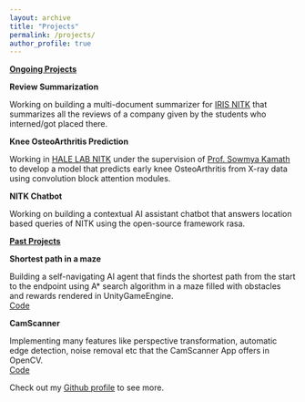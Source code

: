 ```yaml
---
layout: archive
title: "Projects"
permalink: /projects/
author_profile: true
---
```


<u><b>Ongoing Projects</b></u>

**Review Summarization** 

Working on building a multi-document summarizer for [IRIS NITK](https://iris.nitk.ac.in/about_us) that summarizes all the reviews of a company given by the students who interned/got placed there.<br>

**Knee OsteoArthritis Prediction**

Working in [HALE LAB NITK](https://halelabnitk.github.io/) under the supervision of [Prof. Sowmya Kamath](https://infotech.nitk.ac.in/faculty/sowmya-kamath-s) to develop a model that predicts early knee OsteoArthritis from X-ray data using convolution block attention modules.<br>

**NITK Chatbot**

Working on building a contextual AI assistant chatbot that answers location based queries of NITK using the open-source framework rasa.<br>

<u><b>Past Projects</b></u>

**Shortest path in a maze**

Building a self-navigating AI agent that finds the shortest path from the start to the endpoint using A* search algorithm in a maze filled with obstacles and rewards rendered in UnityGameEngine.<br>
[Code](https://github.com/rakki-18/Shortest-path-in-maze) <br>

**CamScanner**

Implementing many features like perspective transformation, automatic edge detection, noise removal etc that the CamScanner App offers in OpenCV.<br>
[Code](https://github.com/rakki-18/Camscanner-OpenCV)<br>

Check out my [Github profile](github.com/rakki-18) to see more.

